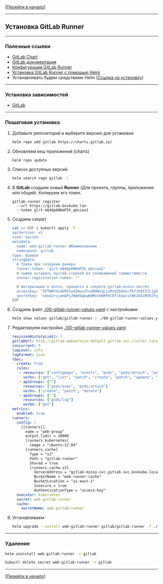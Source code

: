 [[Перейти в начало](../../README.md)]

---

## Установка GitLab Runner

---

### Полезные ссылки

* [GitLab Chart](https://gitlab.com/gitlab-org/charts/gitlab)
* [GitLab документация](https://docs.gitlab.com/charts/)
* [Конфигурация GitLab Runner](https://docs.gitlab.com/runner/configuration/)
* [Установка GitLab Runner с помощью Helm](https://docs.gitlab.com/ee/ci/runners/new_creation_workflow.html#installing-gitlab-runner-with-helm-chart)
* Устанавливать будем средствами Helm ([Ссылка на установку](../install-helm/README.md))

---

### Установка зависимостей
* [GitLab](../install-gitlab/README.md)

---

### Пошаговая установка

1. Добавьте репозиторий и выберите версию для установки
   ```bash
   helm repo add gitlab https://charts.gitlab.io/
   ```

2. Обновляем кеш приложений (charts)
   ```bash
   helm repo update
   ```

3. Список доступных версий
   ```bash
   helm search repo gitlab -l
   ```
   
4. В **GitLab** создаем новый **Runner** (Для проекта, группы, приложения или общий). Копируем его токен.
   ```
   gitlab-runner register  
     --url https://gitlab.bnvkube.lan  
     --token glrt-mQ4Qp6NKmP5h_qUzieo2
   ```
   
5. Создаем секрет
   ```bash
   cat << EOF | kubectl apply -f -
   apiVersion: v1
   kind: Secret
   metadata:
     name: web-gitlab-runner #Наименование
     namespace: gitlab
   type: Opaque
   stringData:
     # Токен при создании ранера
     runner-token: "glrt-mQ4Qp6NKmP5h_qUzieo2" 
     # нужно оставить пустой строкой из соображений совместимости
     runner-registration-token: ""
   
     # Авторизация в minio, хранится в секрете gitlab-minio-secret
     accesskey: "2FTWW7dsdU9VSadZmwy3TcORHWzqLszMvdZbGGxcfK7J5RfX7L1gGaxWR5aE66Cd"
     secretkey: "odue2rujamQPjZNAH4qkwWdMulHORPmCDflkqacsYWhZO4iMVDJYquRWHfpMosW8"
   EOF
   ```

6. Создаем файл [./00-gitlab-runner-values.yaml](./00-gitlab-runner-values.yaml) с настройками
   ```bash
   helm show values gitlab/gitlab-runner > ./00-gitlab-runner-values.yaml
   ```

7. Редактируем настройки [./00-gitlab-runner-values.yaml](./00-gitlab-runner-values.yaml)
   ```yaml
   revisionHistoryLimit: 3
   gitlabUrl: http://gitlab-webservice-default.gitlab.svc.cluster.local:8080
   concurrent: 5
   logLevel: info
   logFormat: json
   rbac:
     create: true
     rules:
      - resources: ["configmaps", "events", "pods", "pods/attach", "pods/exec", "secrets", "services"]
        verbs: ["get", "list", "watch", "create", "patch", "update", "delete"]
      - apiGroups: [""]
        resources: ["pods/exec", "pods/attach"]
        verbs: ["create", "patch", "delete"]
      - apiGroups: [""]
        resources: ["pods/log"]
        verbs: ["get"]
   metrics:
     enabled: true
   runners:
     config: |
       [[runners]]
         name = "web-group"
         output_limit = 10000
         [runners.kubernetes]
           image = "ubuntu:22.04"
         [runners.cache]
           Type = "s3"
           Path = "gitlab-runner"
           Shared = true
           [runners.cache.s3]
             ServerAddress = "gitlab-minio-svc.gitlab.svc.bnvkube.local:9000"
             BucketName = "web-runner-cache"
             BucketLocation = "us-east-1"
             Insecure = true
             AuthenticationType = "access-key"
     executor: kubernetes
     secret: web-gitlab-runner
     cache:
       secretName: web-gitlab-runner
   ```

8. Устанавливаем
   ```bash
   helm upgrade --install web-gitlab-runner gitlab/gitlab-runner -f ./00-gitlab-runner-values.yaml --namespace gitlab --create-namespace
   ```
---

### Удаление
   ```bash
   helm uninstall web-gitlab-runner -n gitlab
   ```
   ```bash
   kubectl delete secret web-gitlab-runner -n gitlab
   ```
---

[[Перейти в начало](../../README.md)]